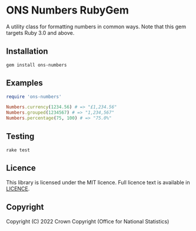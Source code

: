 # ONS Numbers RubyGem
A utility class for formatting numbers in common ways. Note that this gem targets Ruby 3.0 and above.

## Installation

```
gem install ons-numbers
```

## Examples

```ruby
require 'ons-numbers'

Numbers.currency(1234.56) # => "£1,234.56"
Numbers.grouped(1234567) # => "1,234,567"
Numbers.percentage(75, 100) # => "75.0%"
```

## Testing

```
rake test
```

## Licence
This library is licensed under the MIT licence. Full licence text is available in [LICENCE](LICENCE).

## Copyright
Copyright (C) 2022 Crown Copyright (Office for National Statistics)
